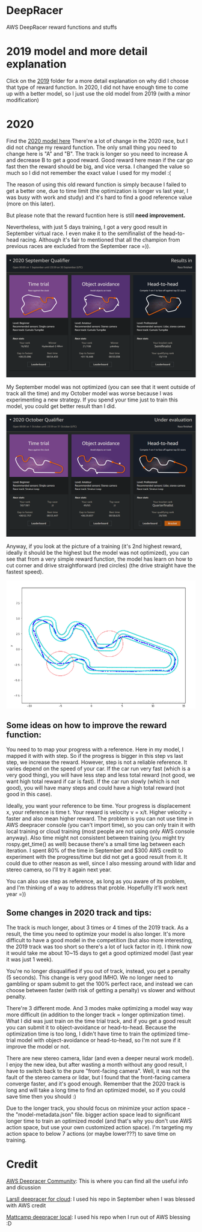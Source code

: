 # DeepRacer
AWS DeepRacer reward functions and stuffs

# 2019 model and more detail explanation
Click on the [2019](https://github.com/Usin2705/DeepRacer/edit/master/2019/) folder for a more detail explanation on why did I choose that type of reward function.
In 2020, I did not have enough time to come up with a better model, so I just use the old model from 2019 (with a minor modification)


# 2020

Find the [2020 model here](https://github.com/Usin2705/DeepRacer/blob/master/ProgressVelocity.py)
There're a lot of change in the 2020 race, but I did not change my reward function. The only small thing you need to change here is "A" and "B". The track is longer so you need to increase A and decrease B to get a good reward. Good reward here mean if the car go fast then the reward should be big, and vice versa. I changed the value so much so I did not remember the exact value I used for my model :(

The reason of using this old reward function is simply because I failed to get a better one, due to time limit (the optimization is longer vs last year, I was busy with work and study) and it's hard to find a good reference value (more on this later). 

But please note that the reward fucntion here is still <b>need improvement.</b>

Nevertheless, with just 5 days training, I got a very good result in September virtual race. I even make it to the semifinalist of the head-to-head racing. Although it's fair to mentioned that all the champion from previous races are excluded from the September race =)). 

<img src="https://github.com/Usin2705/DeepRacer/blob/master/Leaderboard-virtual-cumulo-turnpike-2020-79.546.png">

My September model was not optimized (you can see that it went outside of track all the time) and my October model was worse because I was experimenting a new strategy. If you spend your time just to train this model, you could get better result than I did. 

<img src="https://github.com/Usin2705/DeepRacer/blob/master/Leaderboard-virtual-stratus-loop-2020-106.204.png">

Anyway, if you look at the picture of a training (it's 2nd highest reward, ideally it should be the highest but the model was not optimized), you can see that from a very simple reward function, the model has learn on how to cut corner and drive straightforward (red circles) (the drive straight have the fastest speed).

<img src="https://github.com/Usin2705/DeepRacer/blob/master/ProgressVelocity-stratus-loop-40-000.png">

## Some ideas on how to improve the reward function:

You need to to map your progress with a reference. Here in my model, I mapped it with with step. So if the progress is bigger in this step vs last step, we increase the reward. However, step is not a reliable reference. It varies depend on the speed of your car. If the car run very fast (which is a very good thing), you will have less step and less total reward (not good, we want high total reward if car is fast). If the car run slowly (which is not good), you will have many steps and could have a high total reward (not good in this case).

Ideally, you want your reference to be time. Your progress is displacement x, your reference is time t. Your reward is velocity v = x/t. Higher velocity = faster and also mean higher reward. The problem is you can not use time in AWS deepracer console (you can't import time), so you can only train it with local training or cloud training (most people are not using only AWS console anyway). Also time might not consistent between training (you might try rospy.get_time() as well) because there's a small time lag between each iteration. I spent 80% of the time in September and $300 AWS credit to experiment with the progress/time but did not get a good result from it. It could due to other reason as well, since I also messing around with lidar and stereo camera, so I'll try it again next year.

You can also use step as reference, as long as you aware of its problem, and I'm thinking of a way to address that proble. Hopefullly it'll work next year =)) 

## Some changes in 2020 track and tips:

The track is much longer, about 3 times or 4 times of the 2019 track. As a result, the time you need to optimize your model is also longer. It's more difficult to have a good model in the competition (but also more interesting, the 2019 track was too short so there's a lot of luck factor in it). I think now it would take me about 10~15 days to get a good optimized model (last year it was just 1 week). 

You're no longer disqualified if you out of track, instead, you get a penalty (5 seconds). This change is very good IMHO. We no longer need to gambling or spam submit to get the 100% perfect race, and instead we can choose between faster (with risk of getting a penalty) vs slower and without penalty.

There're 3 different mode. And 3 modes make optimizing a model way way more difficult (in addition to the longer track = longer optimization time). What I did was just train on the time trial track, and if you get a good result you can submit it to object-avoidance or head-to-head. Because the optimization time is too long, I didn't have time to train the optimized time-trial model with object-avoidance or head-to-head, so I'm not sure if it improve the model or not.

There are new stereo camera, lidar (and even a deeper neural work model). I enjoy the new idea, but after wasting a month without any good result, I have to switch back to the pure "front-facing camera". Well, it was not the fault of the stereo camera or lidar, but I found that the front-facing camera converge faster, and it's good enough. Remember that the 2020 track is long and will take a long time to find an optimized model, so if you could save time then you should :)

Due to the longer track, you should focus on minimize your action space - the "model-metadata.json" file. bigger action space lead to significant longer time to train an optimized model (and that's why you don't use AWS action space, but use your own customized action space). I'm targeting my action space to below 7 actions (or maybe lower???) to save time on training.

# Credit

[AWS Deepracer Community](https://deepracing.io/): This is where you can find all the useful info and dicussion

[Larsll deepracer for cloud](https://github.com/larsll/deepracer-for-cloud): I used his repo in September when I was blessed with AWS credit

[Mattcamp deepracer local](https://github.com/mattcamp/deepracer-local): I used his repo when I run out of AWS blessing :D






